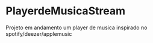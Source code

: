 # PlayerdeMusicaStream
Projeto em andamento um player de musica inspirado no spotify/deezer/applemusic
